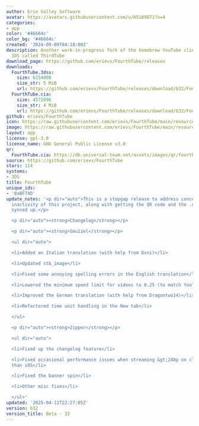 ```yaml
---
author: Erie Valley Software
avatar: https://avatars.githubusercontent.com/u/65189871?v=4
categories:
- app
color: '#46664c'
color_bg: '#46664c'
created: '2024-09-09T04:18:00Z'
description: Another work-in-progress fork of the homebrew YouTube client for the
  3DS called ThirdTube
download_page: https://github.com/erievs/FourthTube/releases
downloads:
  FourthTube.3dsx:
    size: 6154008
    size_str: 5 MiB
    url: https://github.com/erievs/FourthTube/releases/download/b32/FourthTube.3dsx
  FourthTube.cia:
    size: 4572096
    size_str: 4 MiB
    url: https://github.com/erievs/FourthTube/releases/download/b32/FourthTube.cia
github: erievs/FourthTube
icon: https://raw.githubusercontent.com/erievs/FourthTube/main/resource/icon.png
image: https://raw.githubusercontent.com/erievs/FourthTube/main/resource/banner.png
layout: app
license: gpl-3.0
license_name: GNU General Public License v3.0
qr:
  FourthTube.cia: https://db.universal-team.net/assets/images/qr/fourthtube-cia.png
source: https://github.com/erievs/FourthTube
stars: 114
systems:
- 3DS
title: FourthTube
unique_ids:
- '0xBF74D'
update_notes: '<p dir="auto">This is a stopgap release to address concerns with the
  inactivity of this project, along with getting the QR code and the .cia in our repo
  synced up.</p>

  <p dir="auto"><strong>Changelog</strong></p>

  <p dir="auto"><strong>Smu1zel</strong></p>

  <ul dir="auto">

  <li>Added an Italian translation (with help from Dxni)</li>

  <li>Updated stb_image</li>

  <li>Fixed some annoying spelling errors in the English translation</li>

  <li>Lowered the minimum speed limit for videos to 0.25 (to match YouTube)</li>

  <li>Improved the German translation (with help from Dragontwo14)</li>

  <li>Refactored time unit handling in the New tab</li>

  </ul>

  <p dir="auto"><strong>2ipper</strong></p>

  <ul dir="auto">

  <li>Fixed up the changelog feature</li>

  <li>Fixed occasional performance issues when streaming &gt;240p on clients other
  than iOS</li>

  <li>Fixed the banner spin</li>

  <li>Other misc fixes</li>

  </ul>'
updated: '2025-04-11T22:27:05Z'
version: b32
version_title: Beta - 32
---
```

